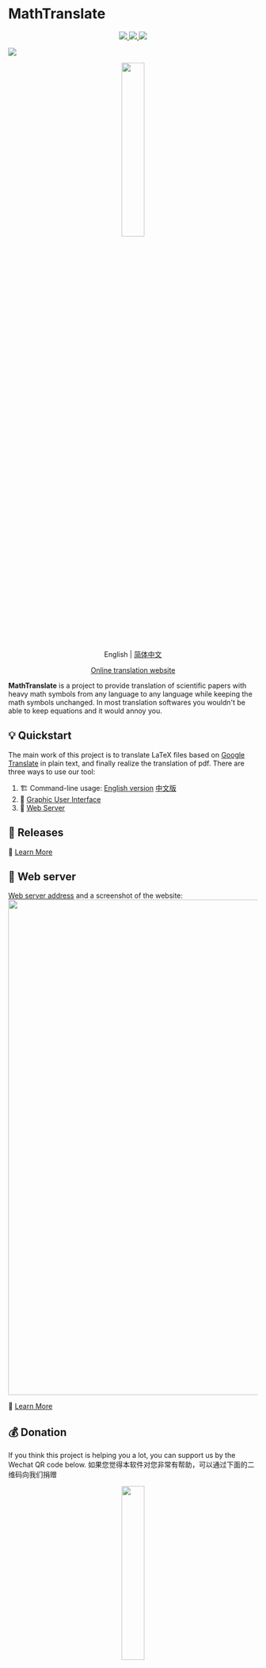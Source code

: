 # MathTranslate

<p align="center">
  <!-- PyPI -->
  <a href="https://pypi.org/project/mathtranslate/">
    <img src="https://img.shields.io/pypi/v/mathtranslate.svg?logo=pypi"/>
  </a>
  <!-- License -->
  <a href="./LICENSE">
    <img src="https://img.shields.io/badge/license-Apache%202.0-yellow.svg?logo=apache"/>
  </a>
  <!-- GUI -->
  <a href="https://github.com/SUSYUSTC/MathTranslate/releases">
    <img src="https://img.shields.io/badge/GUI-v3.1.0-red.svg?logo=appsignal"/>
  </a>
</p>
  <!-- WebServer -->
  <a href="http://mathtranslate.xyz">
    <img src="https://img.shields.io/badge/Webserver-v3.1.0-8A2BE2.svg?logo=semanticweb"/>
  </a>
</p>

<p align="center">
  <a href="https://github.com/SUSYUSTC/MathTranslate">
    <img width=30% src="logo.jpg">
  </a>
</p>

<p align="center"> English | <a href="README.zh.md"> 简体中文 </a></p>

<p align="center"> <a href="http://mathtranslate.xyz"> Online translation website </a></p>

**MathTranslate** is a project to provide translation of scientific papers with heavy math symbols from any language to any language while keeping the math symbols unchanged. In most translation softwares you wouldn't be able to keep equations and it would annoy you.

## 💡 Quickstart 

The main work of this project is to translate LaTeX files based on [Google Translate](https://translate.google.com/) in plain text, and finally realize the translation of pdf. There are three ways to use our tool:

1. 🏗️ Command-line usage: [English version](https://github.com/SUSYUSTC/MathTranslate/tree/main/mathtranslate/command_line.md) [中文版](https://github.com/SUSYUSTC/MathTranslate/tree/main/mathtranslate/command_line.zh.md)
2. 👀 [Graphic User Interface](https://github.com/SUSYUSTC/MathTranslate/tree/main/gui/gui.md)
3. 📄 [Web Server]()


## 🥇 Releases

📘 [Learn More](https://github.com/SUSYUSTC/MathTranslate/blob/main/releases.md)


## 📄 Web server 
[Web server address](http://mathtranslate.xyz) and a screenshot of the website:
<img src="https://github.com/SUSYUSTC/MathTranslate/assets/30529122/edbba192-76e2-4b82-827e-11898f3cc5eb" width="1000">

📘 [Learn More](http://mathtranslate.xyz)


## 💰 Donation
If you think this project is helping you a lot, you can support us by the Wechat QR code below. 如果您觉得本软件对您非常有帮助，可以通过下面的二维码向我们捐赠
<p align="center">
  <img width=30% src="https://github.com/SUSYUSTC/MathTranslate/assets/30529122/16f82637-e102-4330-82ad-bbcbdad1c19d">
</p>

## 🌟 Contibutions and Stars
<picture>
  <source media="(prefers-color-scheme: dark)" srcset="https://api.star-history.com/svg?repos=SUSYUSTC/MathTranslate&type=Date&theme=dark" />
  <source media="(prefers-color-scheme: light)" srcset="https://api.star-history.com/svg?repos=SUSYUSTC/MathTranslate&type=Date" />
  <img alt="Star History Chart" src="https://api.star-history.com/svg?repos=SUSYUSTC/MathTranslate&type=Date" />
</picture>
